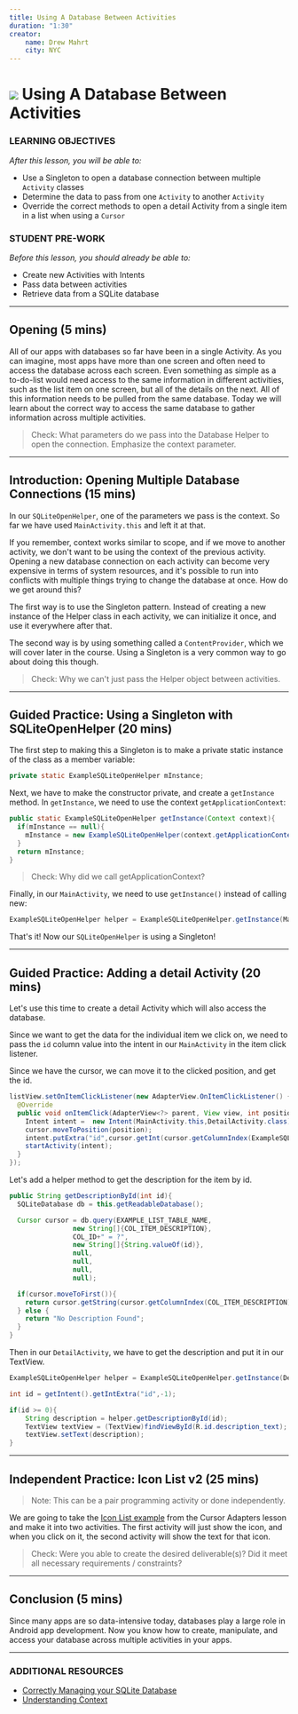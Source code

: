```yaml
---
title: Using A Database Between Activities
duration: "1:30"
creator:
    name: Drew Mahrt
    city: NYC
---
```


# ![](https://ga-dash.s3.amazonaws.com/production/assets/logo-9f88ae6c9c3871690e33280fcf557f33.png) Using A Database Between Activities

### LEARNING OBJECTIVES
*After this lesson, you will be able to:*
- Use a Singleton to open a database connection between multiple `Activity` classes
- Determine the data to pass from one `Activity` to another `Activity`
- Override the correct methods to open a detail Activity from a single item in a list when using a `Cursor`

### STUDENT PRE-WORK
*Before this lesson, you should already be able to:*
- Create new Activities with Intents
- Pass data between activities
- Retrieve data from a SQLite database

---
<a name="opening"></a>
## Opening (5 mins)

All of our apps with databases so far have been in a single Activity. As you can imagine, most apps have more than one screen and often need to access the database across each screen. Even something as simple as a to-do-list would need access to the same information in different activities, such as the list item on one screen, but all of the details on the next. All of this information needs to be pulled from the same database. Today we will learn about the correct way to access the same database to gather information across multiple activities.

> Check: What parameters do we pass into the Database Helper to open the connection. Emphasize the context parameter.

***

<a name="introduction"></a>
## Introduction: Opening Multiple Database Connections (15 mins)

In our `SQLiteOpenHelper`, one of the parameters we pass is the context. So far we have used `MainActivity.this` and left it at that.

If you remember, context works similar to scope, and if we move to another activity, we don't want to be using the context of the previous activity. Opening a new database connection on each activity can become very expensive in terms of system resources, and it's possible to run into conflicts with multiple things trying to change the database at once. How do we get around this?

The first way is to use the Singleton pattern. Instead of creating a new instance of the Helper class in each activity, we can initialize it once, and use it everywhere after that.

The second way is by using something called a `ContentProvider`, which we will cover later in the course. Using a Singleton is a very common way to go about doing this though.

> Check: Why we can't just pass the Helper object between activities.

***

<a name="demo"></a>
## Guided Practice: Using a Singleton with SQLiteOpenHelper (20 mins)

The first step to making this a Singleton is to make a private static instance of the class as a member variable:

```java
private static ExampleSQLiteOpenHelper mInstance;
```

Next, we have to make the constructor private, and create a `getInstance` method. In `getInstance`, we need to use the context `getApplicationContext`:

```java
public static ExampleSQLiteOpenHelper getInstance(Context context){
  if(mInstance == null){
    mInstance = new ExampleSQLiteOpenHelper(context.getApplicationContext());
  }
  return mInstance;
}
```

> Check: Why did we call getApplicationContext?

Finally, in our `MainActivity`, we need to use `getInstance()` instead of calling new:

```java
ExampleSQLiteOpenHelper helper = ExampleSQLiteOpenHelper.getInstance(MainActivity.this);
```

That's it! Now our `SQLiteOpenHelper` is using a Singleton!

***

<a name="guided-practice"></a>
## Guided Practice: Adding a detail Activity (20 mins)

Let's use this time to create a detail Activity which will also access the database.

Since we want to get the data for the individual item we click on, we need to pass the `id` column value into the intent in our `MainActivity` in the item click listener.

Since we have the cursor, we can move it to the clicked position, and get the id.

```java
listView.setOnItemClickListener(new AdapterView.OnItemClickListener() {
  @Override
  public void onItemClick(AdapterView<?> parent, View view, int position, long id) {
    Intent intent =  new Intent(MainActivity.this,DetailActivity.class);
    cursor.moveToPosition(position);
    intent.putExtra("id",cursor.getInt(cursor.getColumnIndex(ExampleSQLiteOpenHelper.COL_ID)));
    startActivity(intent);
  }
});
```

Let's add a helper method to get the description for the item by id.

```java
public String getDescriptionById(int id){
  SQLiteDatabase db = this.getReadableDatabase();

  Cursor cursor = db.query(EXAMPLE_LIST_TABLE_NAME,
                new String[]{COL_ITEM_DESCRIPTION},
                COL_ID+" = ?",
                new String[]{String.valueOf(id)},
                null,
                null,
                null,
                null);

  if(cursor.moveToFirst()){
    return cursor.getString(cursor.getColumnIndex(COL_ITEM_DESCRIPTION));
  } else {
    return "No Description Found";
  }
}
```

Then in our `DetailActivity`, we have to get the description and put it in our TextView.

```java
ExampleSQLiteOpenHelper helper = ExampleSQLiteOpenHelper.getInstance(DetailActivity.this);

int id = getIntent().getIntExtra("id",-1);

if(id >= 0){
    String description = helper.getDescriptionById(id);
    TextView textView = (TextView)findViewById(R.id.description_text);
    textView.setText(description);
}
```
***

<a name="ind-practice"></a>
## Independent Practice: Icon List v2 (25 mins)

> Note: This can be a pair programming activity or done independently.

We are going to take the [Icon List example](starter-code) from the Cursor Adapters lesson and make it into two activities. The first activity will just show the icon, and when you click on it, the second activity will show the text for that icon.

> Check: Were you able to create the desired deliverable(s)? Did it meet all necessary requirements / constraints?

***

<a name="conclusion"></a>
## Conclusion (5 mins)

Since many apps are so data-intensive today, databases play a large role in Android app development. Now you know how to create, manipulate, and access your database across multiple activities in your apps.

***

### ADDITIONAL RESOURCES
- [Correctly Managing your SQLite Database](http://www.androiddesignpatterns.com/2012/05/correctly-managing-your-sqlite-database.html)
- [Understanding Context](https://possiblemobile.com/2013/06/context/?utm_source=Android%20Weekly&utm_campaign=78ad4cb95e-Android_Weekly_64&utm_medium=email&utm_term=0_4eb677ad19-78ad4cb95e-328260729)

